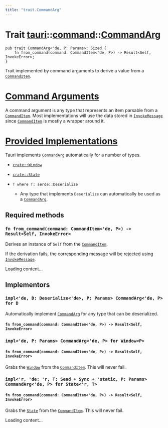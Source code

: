 ```yaml
---
title: "trait.CommandArg"
---
```


# Trait [tauri](/docs/api/rust/tauri/../index.html)::​[command](/docs/api/rust/tauri/index.html)::​[CommandArg](/docs/api/rust/tauri/)

    pub trait CommandArg<'de, P: Params>: Sized {
        fn from_command(command: CommandItem<'de, P>) -> Result<Self, InvokeError>;
    }

Trait implemented by command arguments to derive a value from a [`CommandItem`](/docs/api/rust/tauri/../../tauri/command/struct.CommandItem.html "CommandItem").

# [Command Arguments](/docs/api/rust/tauri/about:blank#command-arguments)

A command argument is any type that represents an item parsable from a [`CommandItem`](/docs/api/rust/tauri/../../tauri/command/struct.CommandItem.html "CommandItem"). Most implementations will use the data stored in [`InvokeMessage`](/docs/api/rust/tauri/../../tauri/struct.InvokeMessage.html "InvokeMessage") since [`CommandItem`](/docs/api/rust/tauri/../../tauri/command/struct.CommandItem.html "CommandItem") is mostly a wrapper around it.

# [Provided Implementations](/docs/api/rust/tauri/about:blank#provided-implementations)

Tauri implements [`CommandArg`](/docs/api/rust/tauri/../../tauri/command/trait.CommandArg.html "CommandArg") automatically for a number of types.

-   [`crate::Window`](/docs/api/rust/tauri/../../tauri/window/struct.Window.html "crate::Window")

-   [`crate::State`](/docs/api/rust/tauri/../../tauri/struct.State.html "crate::State")

-   `T where T: serde::Deserialize`

    -   Any type that implements `Deserialize` can automatically be used as a [`CommandArg`](/docs/api/rust/tauri/../../tauri/command/trait.CommandArg.html "CommandArg").

## Required methods

### `fn from_command(command: CommandItem<'de, P>) -> Result<Self, InvokeError>`

Derives an instance of `Self` from the [`CommandItem`](/docs/api/rust/tauri/../../tauri/command/struct.CommandItem.html "CommandItem").

If the derivation fails, the corresponding message will be rejected using [`InvokeMessage`](/docs/api/rust/tauri/../../tauri/struct.InvokeMessage.html#reject "InvokeMessage").

Loading content...

## Implementors

### `impl<'de, D: Deserialize<'de>, P: Params> CommandArg<'de, P> for D`

Automatically implement [`CommandArg`](/docs/api/rust/tauri/../../tauri/command/trait.CommandArg.html "CommandArg") for any type that can be deserialized.

#### `fn from_command(command: CommandItem<'de, P>) -> Result<Self, InvokeError>`

### `impl<'de, P: Params> CommandArg<'de, P> for Window<P>`

#### `fn from_command(command: CommandItem<'de, P>) -> Result<Self, InvokeError>`

Grabs the [`Window`](/docs/api/rust/tauri/../../tauri/window/struct.Window.html "Window") from the [`CommandItem`](/docs/api/rust/tauri/../../tauri/command/struct.CommandItem.html "CommandItem"). This will never fail.

### `impl<'r, 'de: 'r, T: Send + Sync + 'static, P: Params> CommandArg<'de, P> for State<'r, T>`

#### `fn from_command(command: CommandItem<'de, P>) -> Result<Self, InvokeError>`

Grabs the [`State`](/docs/api/rust/tauri/../../tauri/struct.State.html "State") from the [`CommandItem`](/docs/api/rust/tauri/../../tauri/command/struct.CommandItem.html "CommandItem"). This will never fail.

Loading content...
